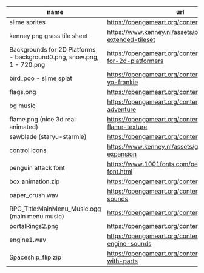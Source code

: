 | name | url |
| --- | --- |
| slime sprites | https://opengameart.org/content/animated-slime |
| kenney png grass tile sheet | https://www.kenney.nl/assets/platformer-art-extended-tileset |
| Backgrounds for 2D Platforms - background0.png, snow.png, 1 - 720.png | https://opengameart.org/content/backgrounds-for-2d-platformers |
| bird_poo - slime splat | https://opengameart.org/content/flap-splat-poo-yo-frankie |
| flags.png | https://opengameart.org/content/flags-0 |
| bg music | https://opengameart.org/content/4-chiptunes-adventure |
| flame.png (nice 3d real animated) | https://opengameart.org/content/animated-flame-texture |
| sawblade (staryu-starmie) | https://opengameart.org/content/staryu-starmie |
| control icons | https://www.kenney.nl/assets/game-icons-expansion |
| penguin attack font | https://www.1001fonts.com/penguin-attack-font.html |
| box animation.zip | https://opengameart.org/content/box-2 |
| paper_crush.wav | https://opengameart.org/content/paper-crush-sounds |
| RPG_Title:MainMenu_Music.ogg (main menu music) | https://opengameart.org/content/rpgtitlemainmenu |
| portalRings2.png | https://opengameart.org/content/portals |
| engine1.wav | https://opengameart.org/content/space-ship-engine-sounds |
| Spaceship_flip.zip | https://opengameart.org/content/flat-spaceship-with-parts |
